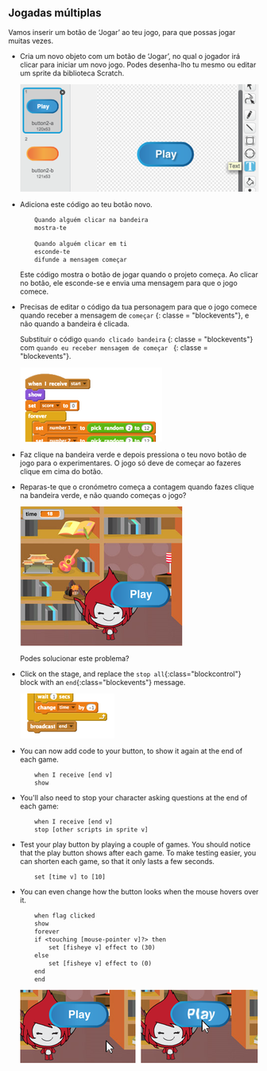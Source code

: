 ## Jogadas múltiplas

Vamos inserir um botão de ‘Jogar’ ao teu jogo, para que possas jogar muitas vezes.

+ Cria um novo objeto com um botão de ‘Jogar’, no qual o jogador irá clicar para iniciar um novo jogo. Podes desenha-lho tu mesmo ou editar um sprite da biblioteca Scratch.
    
    ![screenshot](images/brain-play.png)

+ Adiciona este código ao teu botão novo.
    
    ```blocks
        Quando alguém clicar na bandeira
        mostra-te
    
        Quando alguém clicar em ti
        esconde-te
        difunde a mensagem começar
    ```
    
    Este código mostra o botão de jogar quando o projeto começa. Ao clicar no botão, ele esconde-se e envia uma mensagem para que o jogo comece.

+ Precisas de editar o código da tua personagem para que o jogo comece quando receber a mensagem de `começar` {: classe = "blockevents"}, e não quando a bandeira é clicada.
    
    Substituir o código `quando clicado bandeira` {: classe = "blockevents"} com `quando eu receber mensagem de começar ` {: classe = "blockevents"}.
    
    ![screenshot](images/brain-start.png)

+ Faz clique na bandeira verde e depois pressiona o teu novo botão de jogo para o experimentares. O jogo só deve de começar ao fazeres clique em cima do botão.

+ Reparas-te que o cronómetro começa a contagem quando fazes clique na bandeira verde, e não quando começas o jogo?
    
    ![screenshot](images/brain-timer-bug.png)
    
    Podes solucionar este problema?

+ Click on the stage, and replace the `stop all`{:class="blockcontrol"} block with an `end`{:class="blockevents"} message.
    
    ![screenshot](images/brain-end.png)

+ You can now add code to your button, to show it again at the end of each game.
    
    ```blocks
        when I receive [end v]
        show
    ```

+ You'll also need to stop your character asking questions at the end of each game:
    
    ```blocks
        when I receive [end v]
        stop [other scripts in sprite v]
    ```

+ Test your play button by playing a couple of games. You should notice that the play button shows after each game. To make testing easier, you can shorten each game, so that it only lasts a few seconds.
    
    ```blocks
        set [time v] to [10]
    ```

+ You can even change how the button looks when the mouse hovers over it.
    
    ```blocks
        when flag clicked
        show
        forever
        if <touching [mouse-pointer v]?> then
            set [fisheye v] effect to (30)
        else
            set [fisheye v] effect to (0)
        end
        end
    ```
    
    ![screenshot](images/brain-fisheye.png)